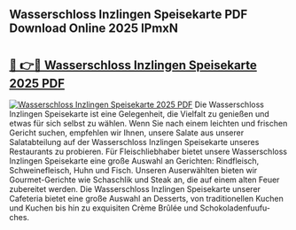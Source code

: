 ## Wasserschloss Inzlingen Speisekarte PDF Download Online 2025 IPmxN

# <h2><a href="http://gc6ltgh.nevu.top/?p=Wasserschloss+Inzlingen+Speisekarte">🔗 👉🔴 Wasserschloss Inzlingen Speisekarte 2025 PDF</a></h2>

[![Wasserschloss Inzlingen Speisekarte 2025 PDF](https://i.imgur.com/dBaPXMq.png)](http://gc6ltgh.nevu.top/?p=Wasserschloss+Inzlingen+Speisekarte)
Die Wasserschloss Inzlingen Speisekarte ist eine Gelegenheit, die Vielfalt zu genießen und etwas für sich selbst zu wählen. Wenn Sie nach einem leichten und frischen Gericht suchen, empfehlen wir Ihnen, unsere Salate aus unserer Salatabteilung auf der Wasserschloss Inzlingen Speisekarte unseres Restaurants zu probieren. Für Fleischliebhaber bietet unsere Wasserschloss Inzlingen Speisekarte eine große Auswahl an Gerichten: Rindfleisch, Schweinefleisch, Huhn und Fisch. Unseren Auserwählten bieten wir Gourmet-Gerichte wie Schaschlik und Steak an, die auf einem alten Feuer zubereitet werden. Die Wasserschloss Inzlingen Speisekarte unserer Cafeteria bietet eine große Auswahl an Desserts, von traditionellen Kuchen und Kuchen bis hin zu exquisiten Crème Brûlée und Schokoladenfuufu-ches.
